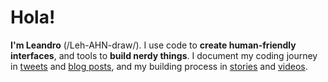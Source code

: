 # Hola!

**I'm Leandro** (/Leh-AHN-draw/). I use code to **create human-friendly interfaces**, and tools to **build nerdy things**. I document my coding journey in [tweets](https://twitter.com/lean8086) and [blog posts](https://leandrolinares.com), and my building process in [stories](https://instagram.com/localhost8086) and [videos](https://youtube.com/leandrolinares).
